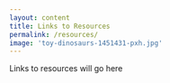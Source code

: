 ```yaml
---
layout: content
title: Links to Resources
permalink: /resources/
image: 'toy-dinosaurs-1451431-pxh.jpg'
---
```


Links to resources will go here   
   